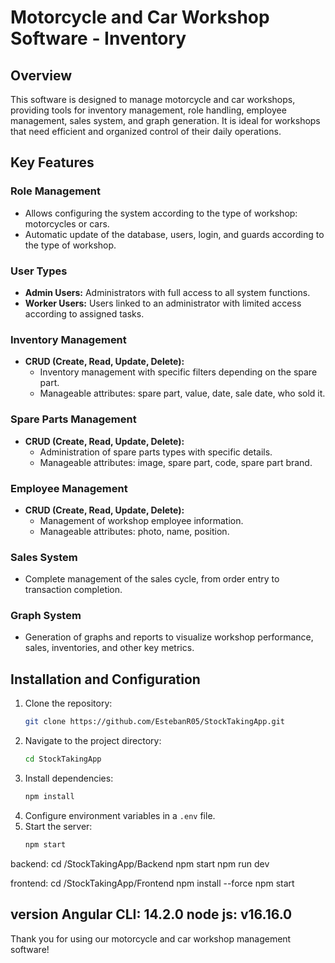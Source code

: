 # Motorcycle and Car Workshop Software - Inventory

## Overview

This software is designed to manage motorcycle and car workshops, providing tools for inventory management, role handling, employee management, sales system, and graph generation. It is ideal for workshops that need efficient and organized control of their daily operations.

## Key Features

### Role Management

- Allows configuring the system according to the type of workshop: motorcycles or cars.
- Automatic update of the database, users, login, and guards according to the type of workshop.

### User Types

- **Admin Users:** Administrators with full access to all system functions.
- **Worker Users:** Users linked to an administrator with limited access according to assigned tasks.

### Inventory Management

- **CRUD (Create, Read, Update, Delete):** 
  - Inventory management with specific filters depending on the spare part.
  - Manageable attributes: spare part, value, date, sale date, who sold it.

### Spare Parts Management

- **CRUD (Create, Read, Update, Delete):**
  - Administration of spare parts types with specific details.
  - Manageable attributes: image, spare part, code, spare part brand.

### Employee Management

- **CRUD (Create, Read, Update, Delete):**
  - Management of workshop employee information.
  - Manageable attributes: photo, name, position.

### Sales System

- Complete management of the sales cycle, from order entry to transaction completion.

### Graph System

- Generation of graphs and reports to visualize workshop performance, sales, inventories, and other key metrics.

## Installation and Configuration

1. Clone the repository:
   ```bash
   git clone https://github.com/EstebanR05/StockTakingApp.git
   ```
2. Navigate to the project directory:
   ```bash
   cd StockTakingApp
   ```
3. Install dependencies:
   ```bash
   npm install
   ```
4. Configure environment variables in a `.env` file.
5. Start the server:
   ```bash
   npm start
   ```
backend:
cd /StockTakingApp/Backend
npm start
npm run dev

frontend:
cd /StockTakingApp/Frontend
npm install --force
npm start


version 
Angular CLI: 14.2.0
node js: v16.16.0
---

Thank you for using our motorcycle and car workshop management software!